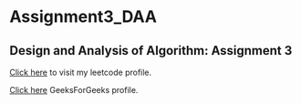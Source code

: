 <html>
  <body>
    <h1>
       Assignment3_DAA
    </h1>
    <h2>
      Design and Analysis of Algorithm: Assignment 3 
    </h2>
    <p>
      <a href="https://leetcode.com/u/UdayXor30/">Click here</a> to visit my leetcode profile. 
    </p>
    <p>
      <a href="https://www.geeksforgeeks.org/user/udaygandfdzl/">Click here</a> GeeksForGeeks profile.
    </p>
  </body>
</html>

